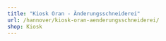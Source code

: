 ```yaml
---
title: "Kiosk Oran - Änderungsschneiderei"
url: /hannover/kiosk-oran-aenderungsschneiderei/
shop: Kiosk
---
```

